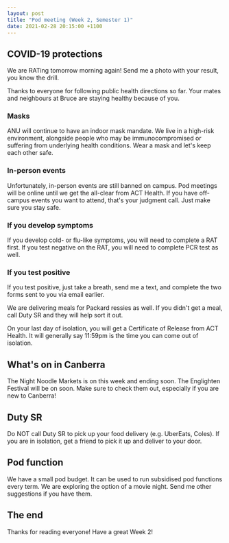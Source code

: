 ```yaml
---
layout: post
title: "Pod meeting (Week 2, Semester 1)"
date: 2021-02-28 20:15:00 +1100
---
```


## COVID-19 protections

We are RATing tomorrow morning again! Send me a photo with your result, you know the drill.

Thanks to everyone for following public health directions so far. Your mates and neighbours at Bruce are staying healthy because of you.

### Masks

ANU will continue to have an indoor mask mandate. We live in a high-risk environment, alongside people who may be immunocompromised or suffering from underlying health conditions. Wear a mask and let's keep each other safe.

### In-person events

Unfortunately, in-person events are still banned on campus. Pod meetings will be online until we get the all-clear from ACT Health. If you have off-campus events you want to attend, that's your judgment call. Just make sure you stay safe.

### If you develop symptoms

If you develop cold- or flu-like symptoms, you will need to complete a RAT first. If you test negative on the RAT, you will need to complete PCR test as well.

### If you test positive

If you test positive, just take a breath, send me a text, and complete the two forms sent to you via email earlier.

We are delivering meals for Packard ressies as well. If you didn't get a meal, call Duty SR and they will help sort it out.

On your last day of isolation, you will get a Certificate of Release from ACT Health. It will generally say 11:59pm is the time you can come out of isolation.


## What's on in Canberra

The Night Noodle Markets is on this week and ending soon. The Englighten Festival will be on soon. Make sure to check them out, especially if you are new to Canberra!

## Duty SR

Do NOT call Duty SR to pick up your food delivery (e.g. UberEats, Coles). If you are in isolation, get a friend to pick it up and deliver to your door.

## Pod function

We have a small pod budget. It can be used to run subsidised pod functions every term. We are exploring the option of a movie night. Send me other suggestions if you have them.

## The end

Thanks for reading everyone! Have a great Week 2!